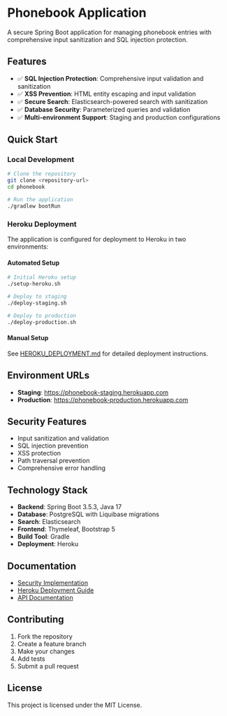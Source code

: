 # Phonebook Application

A secure Spring Boot application for managing phonebook entries with comprehensive input sanitization and SQL injection protection.

## Features

- ✅ **SQL Injection Protection**: Comprehensive input validation and sanitization
- ✅ **XSS Prevention**: HTML entity escaping and input validation
- ✅ **Secure Search**: Elasticsearch-powered search with sanitization
- ✅ **Database Security**: Parameterized queries and validation
- ✅ **Multi-environment Support**: Staging and production configurations

## Quick Start

### Local Development

```bash
# Clone the repository
git clone <repository-url>
cd phonebook

# Run the application
./gradlew bootRun
```

### Heroku Deployment

The application is configured for deployment to Heroku in two environments:

#### Automated Setup

```bash
# Initial Heroku setup
./setup-heroku.sh

# Deploy to staging
./deploy-staging.sh

# Deploy to production
./deploy-production.sh
```

#### Manual Setup

See [HEROKU_DEPLOYMENT.md](HEROKU_DEPLOYMENT.md) for detailed deployment instructions.

## Environment URLs

- **Staging**: https://phonebook-staging.herokuapp.com
- **Production**: https://phonebook-production.herokuapp.com

## Security Features

- Input sanitization and validation
- SQL injection prevention
- XSS protection
- Path traversal prevention
- Comprehensive error handling

## Technology Stack

- **Backend**: Spring Boot 3.5.3, Java 17
- **Database**: PostgreSQL with Liquibase migrations
- **Search**: Elasticsearch
- **Frontend**: Thymeleaf, Bootstrap 5
- **Build Tool**: Gradle
- **Deployment**: Heroku

## Documentation

- [Security Implementation](SANITIZATION.md)
- [Heroku Deployment Guide](HEROKU_DEPLOYMENT.md)
- [API Documentation](API_DOCUMENTATION.md)

## Contributing

1. Fork the repository
2. Create a feature branch
3. Make your changes
4. Add tests
5. Submit a pull request

## License

This project is licensed under the MIT License.
